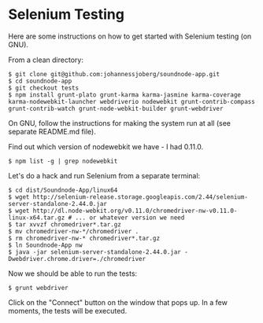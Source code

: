 Selenium Testing
================

Here are some instructions on how to get started with Selenium testing (on GNU).

From a clean directory:

    $ git clone git@github.com:johannessjoberg/soundnode-app.git
    $ cd soundnode-app
    $ git checkout tests
    $ npm install grunt-plato grunt-karma karma-jasmine karma-coverage karma-nodewebkit-launcher webdriverio nodewebkit grunt-contrib-compass grunt-contrib-watch grunt-node-webkit-builder grunt-webdriver

On GNU, follow the instructions for making the system run at all (see separate README.md file).

Find out which version of nodewebkit we have - I had 0.11.0.

    $ npm list -g | grep nodewebkit

Let's do a hack and run Selenium from a separate terminal:

    $ cd dist/Soundnode-App/linux64
    $ wget http://selenium-release.storage.googleapis.com/2.44/selenium-server-standalone-2.44.0.jar
    $ wget http://dl.node-webkit.org/v0.11.0/chromedriver-nw-v0.11.0-linux-x64.tar.gz # ... or whatever version we need
    $ tar xvvzf chromedriver*.tar.gz
    $ mv chromedriver-nw-*/chromedriver .
    $ rm chromedriver-nw-* chromedriver*.tar.gz
    $ ln Soundnode-App nw
    $ java -jar selenium-server-standalone-2.44.0.jar -Dwebdriver.chrome.driver=./chromedriver

Now we should be able to run the tests:

    $ grunt webdriver

Click on the "Connect" button on the window that pops up. In a few moments, the tests will be executed.
